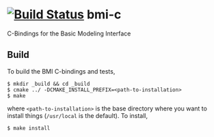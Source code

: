 [![Build Status](https://travis-ci.org/csdms/bmi-c.svg?branch=master)](https://travis-ci.org/csdms/bmi-c)
bmi-c
=====

C-Bindings for the Basic Modeling Interface

Build
-----
To build the BMI C-bindings and tests,

    $ mkdir _build && cd _build
    $ cmake ../ -DCMAKE_INSTALL_PREFIX=<path-to-installation>
    $ make

where `<path-to-installation>` is the base directory where you want to install
things (`/usr/local` is the default). To install,

    $ make install
